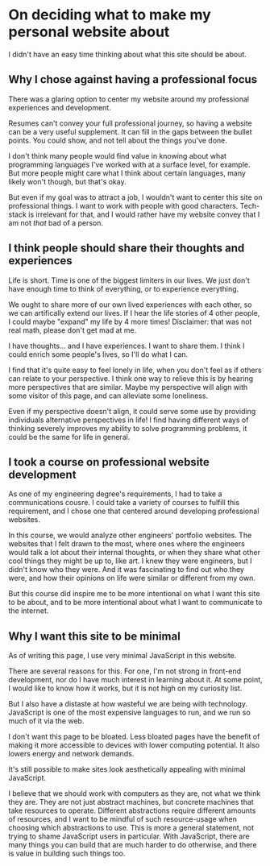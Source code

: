 
# On deciding what to make my personal website about

I didn't have an easy time thinking about what this site should be about.

## Why I chose against having a professional focus

There was a glaring option to center my website around my professional experiences and development.

Resumes can't convey your full professional journey, so having a website can be a very useful supplement. It can fill in the gaps between the bullet points. You could show, and not tell about the things you've done.

I don't think many people would find value in knowing about what programming languages I've worked with at a surface level, for example. But more people might care what I think about certain languages, many likely won't though, but that's okay.

But even if my goal was to attract a job, I wouldn't want to center this site on professional things. I want to work with people with good characters. Tech-stack is irrelevant for that, and I would rather have my website convey that I am not *that* bad of a person.

## I think people should share their thoughts and experiences

Life is short. Time is one of the biggest limiters in our lives. We just don't have enough time to think of everything, or to experience everything.

We ought to share more of our own lived experiences with each other, so we can artifically extend our lives. If I hear the life stories of 4 other people, I could maybe "expand" my life by 4 more times! Disclaimer: that was not real math, please don't get mad at me.

I have thoughts... and I have experiences. I want to share them. I think I could enrich some people's lives, so I'll do what I can.

I find that it's quite easy to feel lonely in life, when you don't feel as if others can relate to your perspective. I think one way to relieve this is by hearing more perspectives that are similar. Maybe my perspective will align with some visitor of this page, and can alleviate some loneliness.

Even if my perspective doesn't align, it could serve some use by providing individuals alternative perspectives in life! I find having different ways of thinking severely improves my ability to solve programming problems, it could be the same for life in general.

## I took a course on professional website development

As one of my engineering degree's requirements, I had to take a communications cousre. I could take a variety of courses to fulfill this requirement, and I chose one that centered around developing professional websites.

In this course, we would analyze other engineers' portfolio websites. The websites that I felt drawn to the most, where ones where the engineers would talk a lot about their internal thoughts, or when they share what other cool things they might be up to, like art. I knew they were engineers, but I didn't know who they were. And it was fascinating to find out who they were, and how their opinions on life were similar or different from my own.

But this course did inspire me to be more intentional on what I want this site to be about, and to be more intentional about what I want to communicate to the internet.

## Why I want this site to be minimal

As of writing this page, I use very minimal JavaScript in this website.

There are several reasons for this. For one, I'm not strong in front-end development, nor do I have much interest in learning about it. At some point, I would like to know how it works, but it is not high on my curiosity list.

But I also have a distaste at how wasteful we are being with technology. JavaScript is one of the most expensive languages to run, and we run so much of it via the web.

I don't want this page to be bloated. Less bloated pages have the benefit of making it more accessible to devices with lower computing potential. It also lowers energy and network demands.

It's still possible to make sites look aesthetically appealing with minimal JavaScript.

I believe that we should work with computers as they are, not what we think they are. They are not just abstract machines, but concrete machines that take resources to operate. Different abstractions require different amounts of resources, and I want to be mindful of such resource-usage when choosing which abstractions to use. This is more a general statement, not trying to shame JavaScript users in particular. With JavaScript, there are many things you can build that are much harder to do otherwise, and there is value in building such things too.